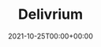 ---
title: Delivrium
stack: MERN - React Native
slug: delivrium-application-mobile
date: 2021-10-25T00:00+00:00
thumb: ../images/img/livre.jpg
---